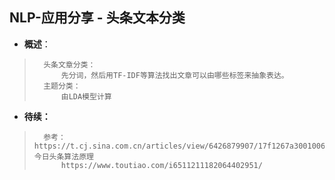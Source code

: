 ## NLP-应用分享 - 头条文本分类
- **概述**：
>       头条文章分类：
>           先分词，然后用TF-IDF等算法找出文章可以由哪些标签来抽象表达。
>       主题分类：
>           由LDA模型计算
>
>
>
>
>
>
>
>
>
>
>
>
>
>
>
>
>
>
>
>
>
>
>
>
>
>

- **待续：**
>       参考：https://t.cj.sina.com.cn/articles/view/6426879907/17f1267a30010063in     今日头条算法原理
>           https://www.toutiao.com/i6511211182064402951/
>
>
>
>
>
>
>
>
>
>
>
>
>
>
>
>
>
>
>
>
>
>
